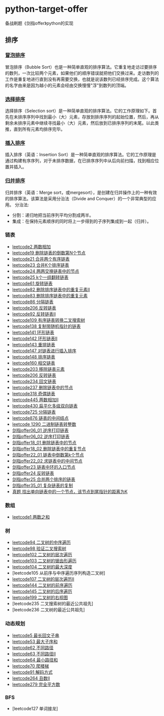 # python-target-offer
备战刷题《剑指offer》python的实现

## 排序
### [冒泡排序](https://github.com/jiyali/python-target-offer/blob/master/%E5%86%92%E6%B3%A1%E6%8E%92%E5%BA%8F.py)
冒泡排序（Bubble Sort）也是一种简单直观的排序算法。它重复地走访过要排序的数列，一次比较两个元素，如果他们的顺序错误就把他们交换过来。走访数列的工作是重复地进行直到没有再需要交换，也就是说该数列已经排序完成。这个算法的名字由来是因为越小的元素会经由交换慢慢"浮"到数列的顶端。

### [选择排序](https://github.com/jiyali/python-target-offer/blob/master/%E9%80%89%E6%8B%A9%E6%8E%92%E5%BA%8F.py)
选择排序（Selection sort）是一种简单直观的排序算法。它的工作原理如下。首先在未排序序列中找到最小（大）元素，存放到排序序列的起始位置，然后，再从剩余未排序元素中继续寻找最小（大）元素，然后放到已排序序列的末尾。以此类推，直到所有元素均排序完毕。

### [插入排序](https://github.com/jiyali/python-target-offer/blob/master/%E6%8F%92%E5%85%A5%E6%8E%92%E5%BA%8F.py)
插入排序（英语：Insertion Sort）是一种简单直观的排序算法。它的工作原理是通过构建有序序列，对于未排序数据，在已排序序列中从后向前扫描，找到相应位置并插入。


### [归并排序](https://github.com/jiyali/python-target-offer/blob/master/%E5%BD%92%E5%B9%B6%E6%8E%92%E5%BA%8F.py)
归并排序（英语：Merge sort，或mergesort），是创建在归并操作上的一种有效的排序算法。该算法是采用分治法（Divide and Conquer）的一个非常典型的应用。
分治法:
* 分割：递归地把当前序列平均分割成两半。
* 集成：在保持元素顺序的同时将上一步得到的子序列集成到一起（归并）。

### 链表
* [leetcode2 两数相加](https://github.com/jiyali/python-target-offer/blob/master/leetcode002_%E4%B8%A4%E6%95%B0%E7%9B%B8%E5%8A%A0.py)
* [leetcode19 删除链表的倒数第N个节点](https://github.com/jiyali/python-target-offer/blob/master/leetcode019_%E5%88%A0%E9%99%A4%E9%93%BE%E8%A1%A8%E7%9A%84%E5%80%92%E6%95%B0%E7%AC%ACN%E4%B8%AA%E8%8A%82%E7%82%B9.py)
* [leetcode21 合并两个有序链表](https://github.com/jiyali/python-target-offer/blob/master/leetcode021_%E5%90%88%E5%B9%B6%E4%B8%A4%E4%B8%AA%E6%9C%89%E5%BA%8F%E9%93%BE%E8%A1%A8.py)
* [leetcode23 合并K个排序链表](https://github.com/jiyali/python-target-offer/blob/master/leetcode023_%E5%90%88%E5%B9%B6k%E4%B8%AA%E6%8E%92%E5%BA%8F%E9%93%BE%E8%A1%A8.py)
* [leetcode24 两两交换链表中的节点](https://github.com/jiyali/python-target-offer/blob/master/leetcode024_%E4%B8%A4%E4%B8%A4%E4%BA%A4%E6%8D%A2%E9%93%BE%E8%A1%A8%E4%B8%AD%E7%9A%84%E8%8A%82%E7%82%B9.py)
* [leetcode25 k个一组翻转链表](https://github.com/jiyali/python-target-offer/blob/master/leetcode025_k%E4%B8%AA%E4%B8%80%E7%BB%84%E7%BF%BB%E8%BD%AC%E9%93%BE%E8%A1%A8.py)
* [leetcode61 旋转链表](https://github.com/jiyali/python-target-offer/blob/master/leetcode061_%E6%97%8B%E8%BD%AC%E9%93%BE%E8%A1%A8.py)
* [leetcode82 删除排序链表中的重复元素II](https://github.com/jiyali/python-target-offer/blob/master/leetcode082_%E5%88%A0%E9%99%A4%E6%8E%92%E5%BA%8F%E9%93%BE%E8%A1%A8%E4%B8%AD%E7%9A%84%E9%87%8D%E5%A4%8D%E5%85%83%E7%B4%A0II.py)
* [leetcode83 删除排序链表中的重复元素](https://github.com/jiyali/python-target-offer/blob/master/leetcode083_%E5%88%A0%E9%99%A4%E6%8E%92%E5%BA%8F%E9%93%BE%E8%A1%A8%E4%B8%AD%E7%9A%84%E9%87%8D%E5%A4%8D%E5%85%83%E7%B4%A0.py)
* [leetcode86 分隔链表](https://github.com/jiyali/python-target-offer/blob/master/leetcode086_%E5%88%86%E9%9A%94%E9%93%BE%E8%A1%A8.py)
* [leetcode206 反转链表](https://github.com/jiyali/python-target-offer/blob/master/leetcode206_%E5%8F%8D%E8%BD%AC%E9%93%BE%E8%A1%A8.py)
* [leetcode92 反转链表II](https://github.com/jiyali/python-target-offer/blob/master/leetcode092_%E5%8F%8D%E8%BD%AC%E9%93%BE%E8%A1%A8II.py)
* [leetcode109 有序链表转换二叉搜索树](https://github.com/jiyali/python-target-offer/blob/master/leetcode109_%E6%9C%89%E5%BA%8F%E9%93%BE%E8%A1%A8%E8%BD%AC%E6%8D%A2%E4%BA%8C%E5%8F%89%E6%90%9C%E7%B4%A2%E6%A0%91.py)
* [leetcode138 复制带随机指针的链表](https://github.com/jiyali/python-target-offer/blob/master/leetcode138_%E5%A4%8D%E5%88%B6%E5%B8%A6%E9%9A%8F%E6%9C%BA%E6%8C%87%E9%92%88%E7%9A%84%E9%93%BE%E8%A1%A8.py)
* [leetcode141 环形链表](https://github.com/jiyali/python-target-offer/blob/master/leetcode141_%E7%8E%AF%E5%BD%A2%E9%93%BE%E8%A1%A8.py)
* [leetcode142 环形链表II](https://github.com/jiyali/python-target-offer/blob/master/leetcode142_%E7%8E%AF%E5%BD%A2%E9%93%BE%E8%A1%A8II.py)
* [leetcode143 重排链表](https://github.com/jiyali/python-target-offer/blob/master/leetcode143_%E9%87%8D%E6%8E%92%E9%93%BE%E8%A1%A8.py)
* [leetcode147 对链表进行插入排序](https://github.com/jiyali/python-target-offer/blob/master/leetcode147_%E5%AF%B9%E9%93%BE%E8%A1%A8%E8%BF%9B%E8%A1%8C%E6%8F%92%E5%85%A5%E6%8E%92%E5%BA%8F.py)
* [leetcode148 排序链表](https://github.com/jiyali/python-target-offer/blob/master/leetcode148_%E6%8E%92%E5%BA%8F%E9%93%BE%E8%A1%A8.py)
* [leetcode160 相交链表](https://github.com/jiyali/python-target-offer/blob/master/leetcode160_%E7%9B%B8%E4%BA%A4%E9%93%BE%E8%A1%A8.py)
* [leetcode203 移除链表元素](https://github.com/jiyali/python-target-offer/blob/master/leetcode203_%E7%A7%BB%E9%99%A4%E9%93%BE%E8%A1%A8%E5%85%83%E7%B4%A0.py)
* [leetcode206 反转链表](https://github.com/jiyali/python-target-offer/blob/master/leetcode206_%E5%8F%8D%E8%BD%AC%E9%93%BE%E8%A1%A8.py)
* [leetcode234 回文链表](https://github.com/jiyali/python-target-offer/blob/master/leetcode234_%E5%9B%9E%E6%96%87%E9%93%BE%E8%A1%A8.py)
* [leetcode237 删除链表中的节点](https://github.com/jiyali/python-target-offer/blob/master/leetcode237_%E5%88%A0%E9%99%A4%E9%93%BE%E8%A1%A8%E4%B8%AD%E7%9A%84%E8%8A%82%E7%82%B9.py)
* [leetcode318 奇偶链表](https://github.com/jiyali/python-target-offer/blob/master/leetcode328_%E5%A5%87%E5%81%B6%E9%93%BE%E8%A1%A8.py)
* [leetcode445 两数相加II](https://github.com/jiyali/python-target-offer/blob/master/leetcode445_%E4%B8%A4%E6%95%B0%E7%9B%B8%E5%8A%A0II.py)
* [leetcode430 扁平化多级双向链表](https://github.com/jiyali/python-target-offer/blob/master/leetcode430_%E6%89%81%E5%B9%B3%E5%8C%96%E5%A4%9A%E7%BA%A7%E5%8F%8C%E5%90%91%E9%93%BE%E8%A1%A8.py)
* [leetcode725 分隔链表](https://github.com/jiyali/python-target-offer/blob/master/leetcode725_%E5%88%86%E9%9A%94%E9%93%BE%E8%A1%A8.py)
* [leetcode876 链表的中间结点](https://github.com/jiyali/python-target-offer/blob/master/leetcode876_%E9%93%BE%E8%A1%A8%E7%9A%84%E4%B8%AD%E9%97%B4%E7%BB%93%E7%82%B9.py)
* [leetcode 1290 二进制链表转整数](https://github.com/jiyali/python-target-offer/blob/master/leetcode1290_%E4%BA%8C%E8%BF%9B%E5%88%B6%E9%93%BE%E8%A1%A8%E8%BD%AC%E6%95%B4%E6%95%B0.py)
* [剑指offer06_01 逆序打印链表](https://github.com/jiyali/python-target-offer/blob/master/06_01%E9%80%86%E5%BA%8F%E6%89%93%E5%8D%B0%E9%93%BE%E8%A1%A8.py)
* [剑指offer06_02 逆序打印链表](https://github.com/jiyali/python-target-offer/blob/master/06_02%E9%80%86%E5%BA%8F%E6%89%93%E5%8D%B0%E9%93%BE%E8%A1%A8.py)
* [剑指offer18_01 删除链表中的节点](https://github.com/jiyali/python-target-offer/blob/master/18_01%E5%88%A0%E9%99%A4%E9%93%BE%E8%A1%A8%E7%9A%84%E8%8A%82%E7%82%B9.py)
* [剑指offer18_02 删除链表中的重复节点](https://github.com/jiyali/python-target-offer/blob/master/18_02%E5%88%A0%E9%99%A4%E9%93%BE%E8%A1%A8%E4%B8%AD%E9%87%8D%E5%A4%8D%E7%9A%84%E8%8A%82%E7%82%B9.py)
* [剑指offer22_01 链表中倒数第k个节点](https://github.com/jiyali/python-target-offer/blob/master/22_01%E9%93%BE%E8%A1%A8%E4%B8%AD%E5%80%92%E6%95%B0%E7%AC%ACk%E4%B8%AA%E8%8A%82%E7%82%B9.py)
* [剑指offer22_02 求链表中的中间节点](https://github.com/jiyali/python-target-offer/blob/master/22_02%E6%B1%82%E9%93%BE%E8%A1%A8%E7%9A%84%E4%B8%AD%E9%97%B4%E8%8A%82%E7%82%B9.py)
* [剑指offer23 链表中环的入口节点](https://github.com/jiyali/python-target-offer/blob/master/23_%E9%93%BE%E8%A1%A8%E4%B8%AD%E7%8E%AF%E7%9A%84%E5%85%A5%E5%8F%A3%E8%8A%82%E7%82%B9.py)
* [剑指offer24 反转链表](https://github.com/jiyali/python-target-offer/blob/master/24_%E5%8F%8D%E8%BD%AC%E9%93%BE%E8%A1%A8.py)
* [剑指offer25 合并两个排序的链表](https://github.com/jiyali/python-target-offer/blob/master/25_%E5%90%88%E5%B9%B6%E4%B8%A4%E4%B8%AA%E6%8E%92%E5%BA%8F%E7%9A%84%E9%93%BE%E8%A1%A8.py)
* [剑指offer35_01 复杂链表的复制](https://github.com/jiyali/python-target-offer/blob/master/35_01%E5%A4%8D%E6%9D%82%E9%93%BE%E8%A1%A8%E7%9A%84%E5%A4%8D%E5%88%B6.py) 
* [真题 找出单向链表中的一个节点，该节点到尾指针的距离为K](https://github.com/jiyali/python-target-offer/blob/master/%E7%9C%9F%E9%A2%98_%E6%89%BE%E5%87%BA%E5%8D%95%E5%90%91%E9%93%BE%E8%A1%A8%E4%B8%AD%E7%9A%84%E4%B8%80%E4%B8%AA%E8%8A%82%E7%82%B9%EF%BC%8C%E8%AF%A5%E8%8A%82%E7%82%B9%E5%88%B0%E5%B0%BE%E6%8C%87%E9%92%88%E7%9A%84%E8%B7%9D%E7%A6%BB%E4%B8%BAk.py)

### 数组
* [leetcode1 两数之和](https://github.com/jiyali/python-target-offer/blob/master/leetcode001_%E4%B8%A4%E6%95%B0%E4%B9%8B%E5%92%8C.py)

### 树
* [leetcode94 二叉树的中序遍历](https://github.com/jiyali/python-target-offer/blob/master/leetcode094_%E4%BA%8C%E5%8F%89%E6%A0%91%E7%9A%84%E4%B8%AD%E5%BA%8F%E9%81%8D%E5%8E%86.py)
* [leetcode98 验证二叉搜索树](https://github.com/jiyali/python-target-offer/blob/master/leetcode095_%E9%AA%8C%E8%AF%81%E4%BA%8C%E5%8F%89%E6%90%9C%E7%B4%A2%E6%A0%91.py)
* [leetcode102 二叉树的层次遍历](https://github.com/jiyali/python-target-offer/blob/master/leetcode102_%E4%BA%8C%E5%8F%89%E6%A0%91%E7%9A%84%E5%B1%82%E6%AC%A1%E9%81%8D%E5%8E%86.py)
* [leetcode103 二叉树的锯齿形遍历](https://github.com/jiyali/python-target-offer/blob/master/leetcode103_%E4%BA%8C%E5%8F%89%E6%A0%91%E7%9A%84%E9%94%AF%E9%BD%BF%E5%BD%A2%E5%B1%82%E6%AC%A1%E9%81%8D%E5%8E%86.py)
* [leetcode104 二叉树的最大深度](https://github.com/jiyali/python-target-offer/blob/master/leetcode104_%E4%BA%8C%E5%8F%89%E6%A0%91%E7%9A%84%E6%9C%80%E5%A4%A7%E6%B7%B1%E5%BA%A6.py)
* [leetcode105 从前序与中序遍历序列构造二叉树]
* [leetcode107 二叉树的层次遍历II](https://github.com/jiyali/python-target-offer/blob/master/leetcode107_%E4%BA%8C%E5%8F%89%E6%A0%91%E7%9A%84%E5%B1%82%E6%AC%A1%E9%81%8D%E5%8E%86%20II.py)
* [leetcode144 二叉树的前序遍历](https://github.com/jiyali/python-target-offer/blob/master/leetcode144_%E4%BA%8C%E5%8F%89%E6%A0%91%E7%9A%84%E5%89%8D%E5%BA%8F%E9%81%8D%E5%8E%86.py)
* [leetcode145 二叉树的后序遍历](https://github.com/jiyali/python-target-offer/blob/master/leetcode145_%E4%BA%8C%E5%8F%89%E6%A0%91%E7%9A%84%E5%90%8E%E5%BA%8F%E9%81%8D%E5%8E%86.py)
* [leetcode199 二叉树的右视图](https://github.com/jiyali/python-target-offer/blob/master/leetcode199_%E4%BA%8C%E5%8F%89%E6%A0%91%E7%9A%84%E5%8F%B3%E8%A7%86%E5%9B%BE.py)
* [leetcode235 二叉搜索树的最近公共祖先]
* [leetcode236 二叉树的最近公共祖先]


### 动态规划
* [leetcode5 最长回文子串](https://github.com/jiyali/python-target-offer/blob/master/leetcode005_%E6%9C%80%E9%95%BF%E5%9B%9E%E6%96%87%E5%AD%90%E4%B8%B2.py)
* [leetcode53 最大子序和](https://github.com/jiyali/python-target-offer/blob/master/leetcode053_%E6%9C%80%E5%A4%A7%E5%AD%90%E5%BA%8F%E5%92%8C.py)
* [leetcode62 不同路径](https://github.com/jiyali/python-target-offer/blob/master/leetcode062_%E4%B8%8D%E5%90%8C%E8%B7%AF%E5%BE%84.py)
* [leetcode63 不同路径II](https://github.com/jiyali/python-target-offer/blob/master/leetcode063_%E4%B8%8D%E5%90%8C%E8%B7%AF%E5%BE%84II.py)
* [leetcode64 最小路径和](https://github.com/jiyali/python-target-offer/blob/master/leetcode064_%E6%9C%80%E5%B0%8F%E8%B7%AF%E5%BE%84%E5%92%8C.py)
* [leetcode70 爬楼梯](https://github.com/jiyali/python-target-offer/blob/master/leetcode070_%E7%88%AC%E6%A5%BC%E6%A2%AF.py)
* [leetcode91 解码方式](https://github.com/jiyali/python-target-offer/blob/master/leetcode091_%E8%A7%A3%E7%A0%81%E6%96%B9%E5%BC%8F.py)
* [leetcode264 丑数II](https://github.com/jiyali/python-target-offer/blob/master/leetcode264_%E4%B8%91%E6%95%B0II.py)
* [leetcode279 完全平方数](https://github.com/jiyali/python-target-offer/blob/master/leetcode279_%E5%AE%8C%E5%85%A8%E5%B9%B3%E6%96%B9%E6%95%B0.py)


### BFS
* [leetcode127 单词接龙]